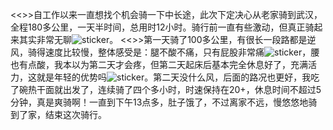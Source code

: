 <<>>自工作以来一直想找个机会骑一下中长途，此次下定决心从老家骑到武汉，全程180多公里，一天半时间，总用时12小时。骑行前一直有些激动，但真正骑起来其实非常无聊![sticker](cube/28)。
<<>>第一天骑了100多公里，有很长一段路都是逆风，骑得速度比较慢，整体感受是：腿不酸不痛，只有屁股非常痛![sticker](cube/8)，腰也有点酸，我本以为第二天才会疼，但第二天起床后基本完全休息好了，充满活力，这就是年轻的优势吗![sticker](aru/79)。第二天没什么风，后面的路况也更好，我吃了碗热干面就出发了，连续骑了四个多小时，时速保持在20+，休息时间不超过5分钟，真是爽骑啊！一直到下午13点多，肚子饿了，不过离家不远，慢悠悠地骑到了家，结束这次骑行。